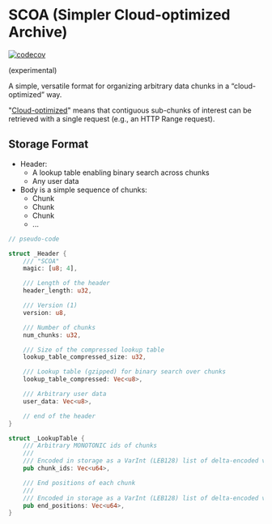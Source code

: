 # SCOA (Simpler Cloud-optimized Archive)

[![codecov](https://codecov.io/gh/MIERUNE/scoa/graph/badge.svg?token=3Nd2rFCRYz)](https://codecov.io/gh/MIERUNE/scoa)

(experimental)

A simple, versatile format for organizing arbitrary data chunks in a “cloud-optimized” way.

"[Cloud-optimized](https://guide.cloudnativegeo.org/)" means that contiguous sub-chunks of interest can be retrieved with a single request (e.g., an HTTP Range request).

## Storage Format

- Header:
    - A lookup table enabling binary search across chunks
    - Any user data
- Body is a simple sequence of chunks:
    - Chunk
    - Chunk
    - Chunk
    - ...

```rust
// pseudo-code

struct _Header {
    /// "SCOA"
    magic: [u8; 4],

    /// Length of the header
    header_length: u32,

    /// Version (1)
    version: u8,

    /// Number of chunks
    num_chunks: u32,

    /// Size of the compressed lookup table
    lookup_table_compressed_size: u32,

    /// Lookup table (gzipped) for binary search over chunks
    lookup_table_compressed: Vec<u8>,

    /// Arbitrary user data
    user_data: Vec<u8>,

    // end of the header
}

struct _LookupTable {
    /// Arbitrary MONOTONIC ids of chunks
    ///
    /// Encoded in storage as a VarInt (LEB128) list of delta-encoded values.
    pub chunk_ids: Vec<u64>,

    /// End positions of each chunk
    ///
    /// Encoded in storage as a VarInt (LEB128) list of delta-encoded values.
    pub end_positions: Vec<u64>,
}
```
